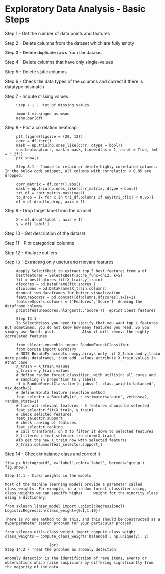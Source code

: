 # Exploratory Data Analysis - Basic Steps

Step 1 - Get the number of data points and features

Step 2 - Delete columns from the dataset which are fully empty

Step 3 - Delete duplicate rows from the dataset

Step 4 - Delete columns that have only single-values

Step 5 - Delete static columns

Step 6 - Check the data types of the columns and correct if there is datatype mismatch

Step 7 - Impute missing values

         Step 7.1 - Plot of missing values
         
         import missingno as msno
         msno.bar(df)

Step 8 - Plot a correlation heatmap

         plt.figure(figsize = (20, 12))
         corr = df.corr()
         mask = np.triu(np.ones_like(corr, dtype = bool))
         sns.heatmap(corr, mask = mask, linewidths = 1, annot = True, fmt = ".2f")
         plt.show()
         
         Step 8.1 - Choose to retain or delete highly correlated columns. In the below code snippet, all columns with correlation < 0.85 are dropped. 
         
         corr_matrix = df.corr().abs() 
         mask = np.triu(np.ones_like(corr_matrix, dtype = bool))
         tri_df = corr_matrix.mask(mask)
         to_drop = [x for x in tri_df.columns if any(tri_df[x] < 0.85)]
         df = df.drop(to_drop, axis = 1)
         
Step 9 - Drop target label from the dataset

         X = df.drop('label', axis = 1)
         y = df['label']
         
Step 10 - Get description of the dataset

Step 11 - Plot categorical columns

Step 12 - Analyze outliers

Step 13 - Extracting only useful and relevant features

         #apply SelectKBest to extract top 5 best features from a df
         bestfeatures = SelectKBest(score_func=chi2, k=5)
         fit = bestfeatures.fit(X_train,y_train)
         dfscores = pd.DataFrame(fit.scores_)
         dfcolumns = pd.DataFrame(X_train.columns)
         #concat two dataframes for better visualization 
         featureScores = pd.concat([dfcolumns,dfscores],axis=1)
         featureScores.columns = ['Features','Score']  #naming the dataframe columns
         print(featureScores.nlargest(5,'Score'))  #print 5best features
         
         Step 13.1 - 
         In SelectKclass you need to specify that you want top k features. But sometimes, you do not know how many features you need. So you simply use Boruta plot.            Also it will remove the highly correlated features.
         
         from sklearn.ensemble import RandomForestClassifier
         from boruta import BorutaPy
         # NOTE BorutaPy accepts numpy arrays only, if X_train and y_train #are pandas dataframes, then add .values attribute X_train.values in #that case
         X_train = X_train.values
         y_train = y_train.values
         # define random forest classifier, with utilising all cores and
         # sampling in proportion to y labels
         rf = RandomForestClassifier(n_jobs=-1, class_weight='balanced', max_depth=5)
         # define Boruta feature selection method
         feat_selector = BorutaPy(rf, n_estimators='auto', verbose=2, random_state=1)
         # find all relevant features - 5 features should be selected
         feat_selector.fit(X_train, y_train)
         # check selected features
         feat_selector.support_
         # check ranking of features
         feat_selector.ranking_
         # call transform() on X to filter it down to selected features
         X_filtered = feat_selector.transform(X_train)
         #To get the new X_train now with selected features
         X_train.columns[feat_selector.support_]

Step 14 - Check imbalance class and correct it
    
    fig= px.histogram(df, x='label',color='label', barmode='group')
    fig.show()
    
    Step 14.1 - Class weights in the models
    
    Most of the machine learning models provide a parameter called class_weights. For example, in a random forest classifier using, class_weights we can specify higher     weight for the minority class using a dictionary.
    
    from sklearn.linear_model import LogisticRegressionclf
    LogisticRegression(class_weight={0:1,1:10})
    
    There is no one method to do this, and this should be constructed as a hyperparameter search problem for your particular problem. 
    
    from sklearn.utils.class_weight import compute_class_weight
    class_weights = compute_class_weight('balanced', np.unique(y), y)
    
                        (or)
    Step 14.2 - Treat the problem as anomaly detection
    
    Anomaly detection is the identification of rare items, events or observations which raise suspicions by differing significantly from the majority of the data. 
    

